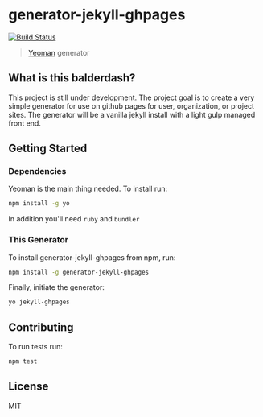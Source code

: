 # generator-jekyll-ghpages
[![Build Status](https://travis-ci.org/gjeck/generator-jekyll-ghpages.svg?branch=master)](https://travis-ci.org/gjeck/generator-jekyll-ghpages)

> [Yeoman](http://yeoman.io) generator

## What is this balderdash?

This project is still under development. The project goal is to create a very simple
generator for use on github pages for user, organization, or project sites. The
generator will be a vanilla jekyll install with a light gulp managed front end.

## Getting Started

### Dependencies

Yeoman is the main thing needed. To install run:
```bash
npm install -g yo
```

In addition you'll need `ruby` and `bundler`

### This Generator

To install generator-jekyll-ghpages from npm, run:
```bash
npm install -g generator-jekyll-ghpages
```

Finally, initiate the generator:
```bash
yo jekyll-ghpages
```

## Contributing

To run tests run:
```bash
npm test
```

## License

MIT
